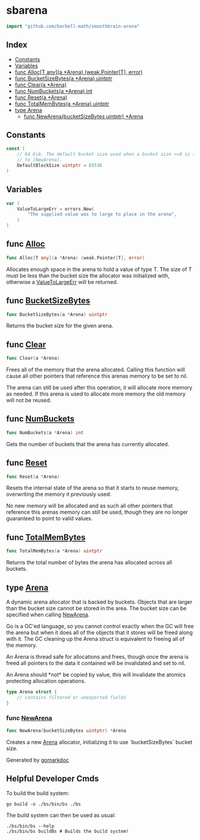 <!-- gomarkdoc:embed:start -->

<!-- Code generated by gomarkdoc. DO NOT EDIT -->

# sbarena

```go
import "github.com/barbell-math/smoothbrain-arena"
```

## Index

- [Constants](<#constants>)
- [Variables](<#variables>)
- [func Alloc\[T any\]\(a \*Arena\) \(weak.Pointer\[T\], error\)](<#Alloc>)
- [func BucketSizeBytes\(a \*Arena\) uintptr](<#BucketSizeBytes>)
- [func Clear\(a \*Arena\)](<#Clear>)
- [func NumBuckets\(a \*Arena\) int](<#NumBuckets>)
- [func Reset\(a \*Arena\)](<#Reset>)
- [func TotalMemBytes\(a \*Arena\) uintptr](<#TotalMemBytes>)
- [type Arena](<#Arena>)
  - [func NewArena\(bucketSizeBytes uintptr\) \*Arena](<#NewArena>)


## Constants

<a name="DefaultBlockSize"></a>

```go
const (
    // 64 Kib. The default bucket size used when a bucket size <=0 is supplied
    // to [NewArena].
    DefaultBlockSize uintptr = 65536
)
```

## Variables

<a name="ValueToLargeErr"></a>

```go
var (
    ValueToLargeErr = errors.New(
        "The supplied value was to large to place in the arena",
    )
)
```

<a name="Alloc"></a>
## func [Alloc](<https://github.com/barbell-math/smoothbrain-arena/blob/main/arena.go#L89>)

```go
func Alloc[T any](a *Arena) (weak.Pointer[T], error)
```

Allocates enough space in the arena to hold a value of type T. The size of T must be less than the bucket size the allocator was initialized with, otherwise a [ValueToLargeErr](<#ValueToLargeErr>) will be returned.

<a name="BucketSizeBytes"></a>
## func [BucketSizeBytes](<https://github.com/barbell-math/smoothbrain-arena/blob/main/arena.go#L71>)

```go
func BucketSizeBytes(a *Arena) uintptr
```

Returns the bucket size for the given arena.

<a name="Clear"></a>
## func [Clear](<https://github.com/barbell-math/smoothbrain-arena/blob/main/arena.go#L144>)

```go
func Clear(a *Arena)
```

Frees all of the memory that the arena allocated. Calling this function will cause all other pointers that reference this arenas memory to be set to nil.

The arena can still be used after this operation, it will allocate more memory as needed. If this arena is used to allocate more memory the old memory will not be reused.

<a name="NumBuckets"></a>
## func [NumBuckets](<https://github.com/barbell-math/smoothbrain-arena/blob/main/arena.go#L76>)

```go
func NumBuckets(a *Arena) int
```

Gets the number of buckets that the arena has currently allocated.

<a name="Reset"></a>
## func [Reset](<https://github.com/barbell-math/smoothbrain-arena/blob/main/arena.go#L128>)

```go
func Reset(a *Arena)
```

Resets the internal state of the arena so that it starts to reuse memory, overwriting the memory it previously used.

No new memory will be allocated and as such all other pointers that reference this arenas memory can still be used, though they are no longer guaranteed to point to valid values.

<a name="TotalMemBytes"></a>
## func [TotalMemBytes](<https://github.com/barbell-math/smoothbrain-arena/blob/main/arena.go#L82>)

```go
func TotalMemBytes(a *Arena) uintptr
```

Returns the total number of bytes the arena has allocated across all buckets.

<a name="Arena"></a>
## type [Arena](<https://github.com/barbell-math/smoothbrain-arena/blob/main/arena.go#L30-L36>)

A dynamic arena allocator that is backed by buckets. Objects that are larger than the bucket size cannot be stored in the area. The bucket size can be specified when calling [NewArena](<#NewArena>).

Go is a GC'ed language, so you cannot control exactly when the GC will free the arena but when it does all of the objects that it stores will be freed along with it. The GC cleaning up the Arena struct is equivalent to freeing all of the memory.

An Arena is thread safe for allocations and frees, though once the arena is freed all pointers to the data it contained will be invalidated and set to nil.

An Arena should \*not\* be copied by value, this will invalidate the atomics protecting allocation operations.

```go
type Arena struct {
    // contains filtered or unexported fields
}
```

<a name="NewArena"></a>
### func [NewArena](<https://github.com/barbell-math/smoothbrain-arena/blob/main/arena.go#L57>)

```go
func NewArena(bucketSizeBytes uintptr) *Arena
```

Creates a new [Arena](<#Arena>) allocator, initializing it to use \`bucketSizeBytes\` bucket size.

Generated by [gomarkdoc](<https://github.com/princjef/gomarkdoc>)


<!-- gomarkdoc:embed:end -->

## Helpful Developer Cmds

To build the build system:

```
go build -o ./bs/bin/bs ./bs
```

The build system can then be used as usual:

```
./bs/bin/bs --help
./bs/bin/bs buildBs # Builds the build system!
```
